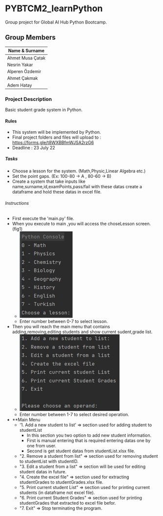 # PYBTCM2_learnPython
Group project for Global AI Hub Python Bootcamp.

## Group Members
| Name & Surname |
| ------------- |
|Ahmet Musa Çatak|
|Nesrin Yakar|
|Alperen Özdemir|
|Ahmet Çakmak|
|Adem Hatay|

### Project Description
Basic student grade system in Python.

#### Rules
* This system will be implemented by Python.
* Final project folders and files will upload to : https://forms.gle/t8WXBBfmWJSA2rzG6
* Deadline : 23 July 22

##### Tasks
* Choose a lesson for the system. (Math,Physic,Linear Algebra etc.)
* Set the point gaps. (Ex: 100-80 -> A , 80-60 -> B)
* Create a system that take inputs like name,surname,id,examPoints,pass/fail with these datas create a dataframe  and hold these datas in excel file.

###### Instructions
* First execute the 'main.py' file.
* When you execute to main ,you will access the choseLesson screen.(fig1)
  * ![Fig1](https://github.com/musacatak/Gloabal-AI-Hub-Python-Bootcamp-Projects/blob/main/Project%201/Figures/fig1.png?raw=true)
  * Enter number between 0-7 to select lesson.
* Then you will reach the main menu that contains adding,removing,editing students and show current sudent,grade list.
  * ![Fig2](https://github.com/musacatak/Gloabal-AI-Hub-Python-Bootcamp-Projects/blob/main/Project%201/Figures/fig2.png?raw=true)
  * Enter number between 1-7 to select desired operation.
* **Main Menu
  * '1. Add a new student to list' => section used for adding student to studentList
    * In this section you two option to add new student information.
    * First is manual entering that is required entering datas one by one from user.
    * Second is get student datas from studentList.xlsx file.
  * "2. Remove a student from list" => section used for removing student to studentList with studentID.
  * "3. Edit a student from a list" => section will be used for editing student datas in future.
  * "4. Create the excel file" => section used for extracting studentGrades to studentGrades.xlsx file.
  * "5. Print current student List" => section used for printing current students (in dataframe not excel file).
  * "6. Print current Student Grades" => section used for printing studentGrades that extracted to excel file befor.
  * "7. Exit" => Stop terminating the program.



